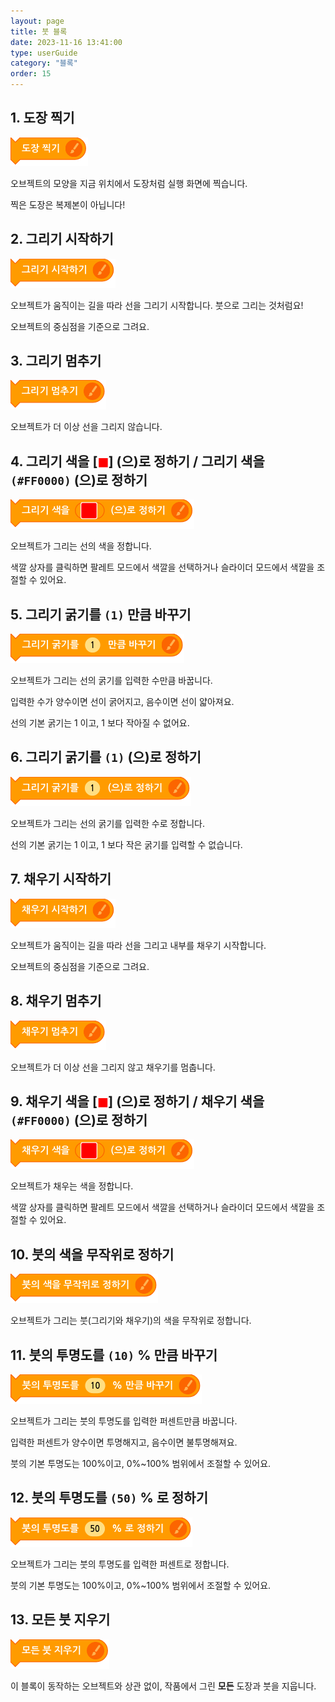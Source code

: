 ```yaml
---
layout: page
title: 붓 블록
date: 2023-11-16 13:41:00
type: userGuide
category: "블록"
order: 15
---
```


## 1. 도장 찍기

![block-brush](images/block-brush-01.png)

오브젝트의 모양을 지금 위치에서 도장처럼 실행 화면에 찍습니다.

찍은 도장은 복제본이 아닙니다!



## 2. 그리기 시작하기

![block-brush](images/block-brush-02.png)

오브젝트가 움직이는 길을 따라 선을 그리기 시작합니다. 붓으로 그리는 것처럼요!

오브젝트의 중심점을 기준으로 그려요.



## 3. 그리기 멈추기

![block-brush](images/block-brush-03.png)

오브젝트가 더 이상 선을 그리지 않습니다.



## 4. 그리기 색을 [<span style="color:red">◼︎</span>] (으)로 정하기 / 그리기 색을 `(#FF0000)` (으)로 정하기

![block-brush](images/block-brush-04.png)

오브젝트가 그리는 선의 색을 정합니다.

색깔 상자를 클릭하면 팔레트 모드에서 색깔을 선택하거나 슬라이더 모드에서 색깔을 조절할 수 있어요.



## 5. 그리기 굵기를 `(1)` 만큼 바꾸기

![block-brush](images/block-brush-05.png)

오브젝트가 그리는 선의 굵기를 입력한 수만큼 바꿉니다.

입력한 수가 양수이면 선이 굵어지고, 음수이면 선이 얇아져요.

선의 기본 굵기는 1 이고, 1 보다 작아질 수 없어요.



## 6. 그리기 굵기를 `(1)` (으)로 정하기

![block-brush](images/block-brush-06.png)

오브젝트가 그리는 선의 굵기를 입력한 수로 정합니다.

선의 기본 굵기는 1 이고, 1 보다 작은 굵기를 입력할 수 없습니다.


## 7. 채우기 시작하기

![block-brush](images/block-brush-07.png)

오브젝트가 움직이는 길을 따라 선을 그리고 내부를 채우기 시작합니다. 

오브젝트의 중심점을 기준으로 그려요.


## 8. 채우기 멈추기

![block-brush](images/block-brush-08.png)

오브젝트가 더 이상 선을 그리지 않고 채우기를 멈춥니다.


## 9. 채우기 색을 [<span style="color:red">◼︎</span>] (으)로 정하기 / 채우기 색을 `(#FF0000)` (으)로 정하기

![block-brush](images/block-brush-09.png)

오브젝트가 채우는 색을 정합니다.

색깔 상자를 클릭하면 팔레트 모드에서 색깔을 선택하거나 슬라이더 모드에서 색깔을 조절할 수 있어요.


## 10. 붓의 색을 무작위로 정하기

![block-brush](images/block-brush-10.png)

오브젝트가 그리는 붓(그리기와 채우기)의 색을 무작위로 정합니다.



## 11. 붓의 투명도를 `(10)` % 만큼 바꾸기

![block-brush](images/block-brush-11.png)

오브젝트가 그리는 붓의 투명도를 입력한 퍼센트만큼 바꿉니다.

입력한 퍼센트가 양수이면 투명해지고, 음수이면 불투명해져요.

붓의 기본 투명도는 100%이고, 0%~100% 범위에서 조절할 수 있어요.
  


## 12. 붓의 투명도를 `(50)` % 로 정하기

![block-brush](images/block-brush-12.png)

오브젝트가 그리는 붓의 투명도를 입력한 퍼센트로 정합니다.

붓의 기본 투명도는 100%이고, 0%~100% 범위에서 조절할 수 있어요.
  


## 13. 모든 붓 지우기

![block-brush](images/block-brush-13.png)

이 블록이 동작하는 오브젝트와 상관 없이, 작품에서 그린 **모든** 도장과 붓을 지웁니다.
